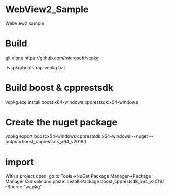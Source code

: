 # WebView2_Sample
WebView2 sample

# Build
git clone https://github.com/microsoft/vcpkg

.\vcpkg\bootstrap-vcpkg.bat
# Build boost & cpprestsdk
vcpkg.exe install boost:x64-windows cpprestsdk:x64-windows
# Create the nuget package
vcpkg export boost:x64-windows cpprestsdk:x64-windows --nuget --output=boost_cpprestsdk_x64_v2019.1
# import
With a project open, go to Tools->NuGet Package Manager->Package Manager Console and paste:
Install-Package boost_cpprestsdk_x64_v2019.1 -Source "<path>\vcpkg"

